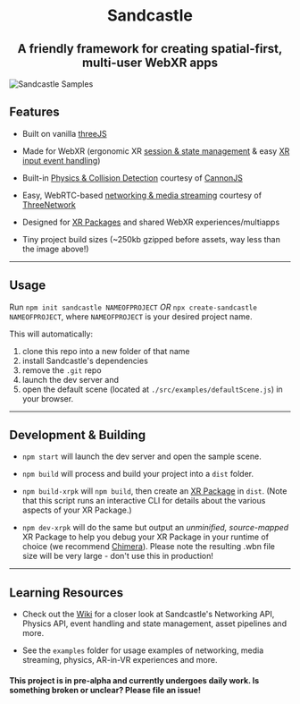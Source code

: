 <h1 align="center"> Sandcastle </h1>
<h2 align="center"> A friendly framework for creating spatial-first, multi-user WebXR apps </h2>

![Sandcastle Samples](./sandcastleprojects.png)

## Features

- Built on vanilla [threeJS](http://threejs.org/)

- Made for WebXR (ergonomic XR [session & state management](https://github.com/plutovr/sandcastle/wiki#webxr-general-1) & easy [XR input event handling](https://github.com/plutovr/sandcastle/wiki#webxr-input-1))

- Built-in [Physics & Collision Detection](https://github.com/plutovr/sandcastle/wiki#physics-1) courtesy of [CannonJS](http://www.cannonjs.org/)

- Easy, WebRTC-based [networking & media streaming](https://github.com/plutovr/sandcastle/wiki#networking-1) courtesy of [ThreeNetwork](https://github.com/takahirox/ThreeNetwork)

- Designed for [XR Packages](https://github.com/webaverse/xrpackage) and shared WebXR experiences/multiapps

- Tiny project build sizes (~250kb gzipped before assets, way less than the image above!)

---

## Usage

Run `npm init sandcastle NAMEOFPROJECT` _OR_ `npx create-sandcastle NAMEOFPROJECT`, where `NAMEOFPROJECT` is your desired project name.

This will automatically:

1. clone this repo into a new folder of that name
2. install Sandcastle's dependencies
3. remove the `.git` repo
4. launch the dev server and
5. open the default scene (located at `./src/examples/defaultScene.js`) in your browser.

---

## Development & Building

- `npm start` will launch the dev server and open the sample scene.

- `npm build` will process and build your project into a `dist` folder.

- `npm build-xrpk` will `npm build`, then create an [XR Package](https://github.com/webaverse/xrpackage) in `dist`. (Note that this script runs an interactive CLI for details about the various aspects of your XR Package.)

- `npm dev-xrpk` will do the same but output an _unminified, source-mapped_ XR Package to help you debug your XR Package in your runtime of choice (we recommend [Chimera](https://chimera.pluto-api.com/)). Please note the resulting .wbn file size will be very large - don't use this in production!

---

## Learning Resources

- Check out the [Wiki](https://github.com/plutovr/sandcastle/wiki) for a closer look at Sandcastle's Networking API, Physics API, event handling and state management, asset pipelines and more.

- See the `examples` folder for usage examples of networking, media streaming, physics, AR-in-VR experiences and more.

#### This project is in pre-alpha and currently undergoes daily work. Is something broken or unclear? Please file an issue!
